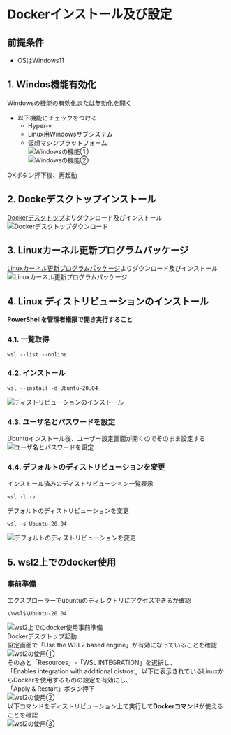 # Dockerインストール及び設定

## 前提条件
* OSはWindows11

## 1. Windos機能有効化
Windowsの機能の有効化または無効化を開く  
* 以下機能にチェックをつける  
  * Hyper-v  
  * Linux用Windowsサブシステム  
  * 仮想マシンプラットフォーム  
![Windowsの機能①](images/Windowsの機能①.png)  
![Windowsの機能②](images/Windowsの機能②.png)

OKボタン押下後、再起動  

## 2. Dockeデスクトップインストール
[Dockerデスクトップ](https://www.docker.com/products/docker-desktop/)よりダウンロード及びインストール  
![Dockerデスクトップダウンロード](images/Dockerデスクトップダウンロード.png)

## 3. Linuxカーネル更新プログラムパッケージ
[Linuxカーネル更新プログラムパッケージ](https://learn.microsoft.com/ja-jp/windows/wsl/install-manual#step-4---download-the-linux-kernel-update-package)よりダウンロード及びインストール  
![Linuxカーネル更新プログラムパッケージ](images/Linuxカーネル更新プログラムパッケージ.png)

## 4. Linux ディストリビューションのインストール
**PowerShellを管理者権限で開き実行すること**

### 4.1. 一覧取得
```
wsl --list --online
```

### 4.2. インストール
```
wsl --install -d Ubuntu-20.04
```  
![ディストリビューションのインストール](images/Linuxディストリビューションのインストール.png)  

### 4.3. ユーザ名とパスワードを設定  
Ubuntuインストール後、ユーザー設定画面が開くのでそのまま設定する  
![ユーザ名とパスワードを設定](images/ユーザ名とパスワードを設定.png)  

### 4.4. デフォルトのディストリビューションを変更  
インストール済みのディストリビューション一覧表示
```
wsl -l -v
```
デフォルトのディストリビューションを変更  

```
wsl -s Ubuntu-20.04
```
![デフォルトのディストリビューションを変更](images/デフォルトのディストリビューションを変更.png)

## 5. wsl2上でのdocker使用

### 事前準備  
エクスプローラーでubuntuのディレクトリにアクセスできるか確認
```
\\wsl$\Ubuntu-20.04
```
![wsl2上でのdocker使用事前準備](images/wsl2上でのdocker使用事前準備.png)  
Dockerデスクトップ起動  
設定画面で「Use the WSL2 based engine」が有効になっていることを確認  
![wsl2の使用①](images/wsl2の使用①.png)  
そのあと「Resources」-「WSL INTEGRATION」を選択し、<br>「Enables integration with additional distros:」以下に表示されているLinuxからDockerを使用するものの設定を有効にし、<br>「Apply & Restart」ボタン押下  
![wsl2の使用②](images/wsl2の使用②.png)  
以下コマンドをディストリビューション上で実行して**Dockerコマンド**が使えることを確認  
![wsl2の使用③](images/wsl2の使用③.png)
